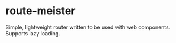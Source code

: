 # route-meister
Simple, lightweight router written to be used with web components. Supports lazy loading.
